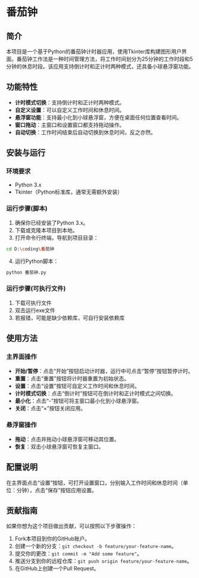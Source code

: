 # 番茄钟

## 简介
本项目是一个基于Python的番茄钟计时器应用，使用Tkinter库构建图形用户界面。番茄钟工作法是一种时间管理方法，将工作时间划分为25分钟的工作时段和5分钟的休息时段。该应用支持倒计时和正计时两种模式，还具备小球悬浮窗功能。

## 功能特性
- **计时模式切换**：支持倒计时和正计时两种模式。
- **自定义设置**：可以自定义工作时间和休息时间。
- **悬浮窗功能**：支持最小化到小球悬浮窗，方便在桌面任何位置查看时间。
- **窗口拖动**：主窗口和设置窗口都支持拖动操作。
- **自动切换**：工作时间结束后自动切换到休息时间，反之亦然。

## 安装与运行
### 环境要求
- Python 3.x
- Tkinter（Python标准库，通常无需额外安装）

### 运行步骤(脚本)
1. 确保你已经安装了Python 3.x。
2. 下载或克隆本项目到本地。
3. 打开命令行终端，导航到项目目录：
```bash
cd D:\coding\番茄钟
```
4. 运行Python脚本：
```bash
python 番茄钟.py
```
### 运行步骤(可执行文件)
1. 下载可执行文件
2. 双击运行exe文件
3. 若报错，可能是缺少依赖库，可自行安装依赖库

## 使用方法
### 主界面操作
- **开始/暂停**：点击“开始”按钮启动计时器，运行中可点击“暂停”按钮暂停计时。
- **重置**：点击“重置”按钮将计时器重置为初始状态。
- **设置**：点击“设置”按钮可自定义工作时间和休息时间。
- **计时模式切换**：点击“倒计时”按钮可在倒计时和正计时模式之间切换。
- **最小化**：点击“-”按钮可将主窗口最小化到小球悬浮窗。
- **关闭**：点击“×”按钮关闭应用。

### 悬浮窗操作
- **拖动**：点击并拖动小球悬浮窗可移动其位置。
- **恢复**：双击小球悬浮窗可恢复主窗口。

## 配置说明
在主界面点击“设置”按钮，可打开设置窗口，分别输入工作时间和休息时间（单位：分钟），点击“保存”按钮应用设置。

## 贡献指南
如果你想为这个项目做出贡献，可以按照以下步骤操作：
1. Fork本项目到你的GitHub账户。
2. 创建一个新的分支：`git checkout -b feature/your-feature-name`。
3. 提交你的更改：`git commit -m "Add some feature"`。
4. 推送分支到你的远程仓库：`git push origin feature/your-feature-name`。
5. 在GitHub上创建一个Pull Request。

